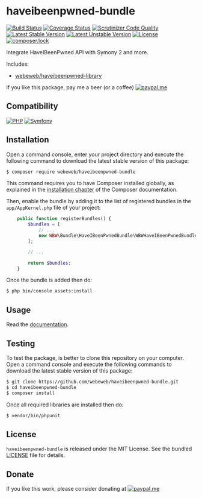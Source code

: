 haveibeenpwned-bundle
=====================

[![Build Status](https://img.shields.io/github/workflow/status/webeweb/haveibeenpwned-bundle/build?style=flat-square)](https://github.com/webeweb/haveibeenpwned-bundle/actions)
[![Coverage Status](https://img.shields.io/coveralls/github/webeweb/haveibeenpwned-bundle/master.svg?style=flat-square)](https://coveralls.io/github/webeweb/haveibeenpwned-bundle?branch=master)
[![Scrutinizer Code Quality](https://img.shields.io/scrutinizer/quality/g/webeweb/haveibeenpwned-bundle/master.svg?style=flat-square)](https://scrutinizer-ci.com/g/webeweb/haveibeenpwned-bundle/?branch=master)
[![Latest Stable Version](https://img.shields.io/packagist/v/webeweb/haveibeenpwned-bundle.svg?style=flat-square)](https://packagist.org/packages/webeweb/haveibeenpwned-bundle)
[![Latest Unstable Version](https://img.shields.io/packagist/vpre/webeweb/haveibeenpwned-bundle.svg?style=flat-square)](https://packagist.org/packages/webeweb/haveibeenpwned-bundle)
[![License](https://img.shields.io/packagist/l/webeweb/haveibeenpwned-bundle.svg?style=flat-square)](https://packagist.org/packages/webeweb/haveibeenpwned-bundle)
[![composer.lock](https://img.shields.io/badge/.lock-uncommited-important.svg?style=flat-square)](https://packagist.org/packages/webeweb/haveibeenpwned-bundle)

Integrate HaveIBeenPwned API with Symony 2 and more.

Includes:

- [webeweb/haveibeenpwned-library](https://github.com/webeweb/haveibeenpwned-library)

If you like this package, pay me a beer (or a coffee)
[![paypal.me](https://img.shields.io/badge/paypal.me-webeweb-0070ba.svg?style=flat-square&logo=paypal)](https://www.paypal.me/webeweb)

## Compatibility

[![PHP](https://img.shields.io/packagist/php-v/webeweb/haveibeenpwned-bundle.svg?style=flat-square)](http://php.net)
[![Symfony](https://img.shields.io/badge/symfony-%5E4.4%7C%5E5.0-brightness.svg?style=flat-square)](https://symfony.com)

## Installation

Open a command console, enter your project directory and execute the following
command to download the latest stable version of this package:

```bash
$ composer require webeweb/haveibeenpwned-bundle
```

This command requires you to have Composer installed globally, as explained in
the [installation chapter](https://getcomposer.org/doc/00-intro.md) of the
Composer documentation.

Then, enable the bundle by adding it to the list of registered bundles
in the `app/AppKernel.php` file of your project:

```php
    public function registerBundles() {
        $bundles = [
            // ...
            new WBW\Bundle\HaveIBeenPwnedBundle\WBWHaveIBeenPwnedBundle(),
        ];

        // ...

        return $bundles;
    }
```

Once the bundle is added then do:

```bash
$ php bin/console assets:install
```

## Usage

Read the [documentation](Resources/doc/index.md).

## Testing

To test the package, is better to clone this repository on your computer.
Open a command console and execute the following commands to download the latest
stable version of this package:

```bash
$ git clone https://github.com/webeweb/haveibeenpwned-bundle.git
$ cd haveibeenpwned-bundle
$ composer install
```

Once all required libraries are installed then do:

```bash
$ vendor/bin/phpunit
```

## License

`haveibeenpwned-bundle` is released under the MIT License. See the bundled [LICENSE](LICENSE)
file for details.

## Donate

If you like this work, please consider donating at
[![paypal.me](https://img.shields.io/badge/paypal.me-webeweb-0070ba.svg?style=flat-square&logo=paypal)](https://www.paypal.me/webeweb)
